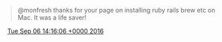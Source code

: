 > @monfresh thanks for your page on installing ruby rails brew etc on Mac\. It was a life saver\!

<img src="../../media/tweet.ico" width="12" /> [Tue Sep 06 14:16:06 +0000 2016](https://twitter.com/DromerDenker/status/773162865540890624)